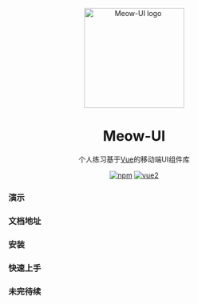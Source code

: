 <p align="center">
  <a href="https://github.com/MrTenger/meow-ui" rel="noopener" target="_blank"><img width="200" src="./logo/meow-ui-logo.svg" alt="Meow-UI logo"></a></p>
</p>

<h1 align="center">Meow-UI</h1>
<div align="center">

个人练习基于[Vue](https://cn.vuejs.org/)的移动端UI组件库

[![npm](https://img.shields.io/npm/v/0..svg)](https://www.npmjs.com/package/vue-meow-ui)
[![vue2](https://img.shields.io/badge/vue-2.5.13-brightgreen.svg)](https://vuejs.org/)
</div>

### 演示

### 文档地址

### 安装

### 快速上手

### 未完待续
